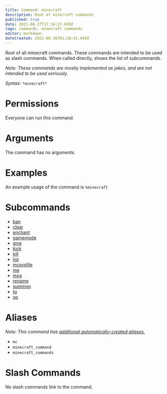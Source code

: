```yaml
---
title: Command: minecraft
description: Root of minecraft commands
published: true
date: 2021-08-27T17:34:27.638Z
tags: commands, minecraft commands
editor: markdown
dateCreated: 2021-08-16T01:28:41.849Z
---
```


Root of all minecraft commands. These commands are intended to be used as slash commands. When called directly, shows the list of subcommands.

*Note: These commands are mostly implemented as jokes, and are not intended to be used seriously.*

*Syntax:* `*minecraft*`

# Permissions

Everyone can run this command.

# Arguments

The command has no arguments.

# Examples

An example usage of the command is `%minecraft`

# Subcommands

-   [ban](/commands/minecraft/ban)
-   [clear](/commands/minecraft/clear)
-   [enchant](/commands/minecraft/enchant)
-   [gamemode](/commands/minecraft/gamemode)
-   [give](/commands/minecraft/give)
-   [kick](/commands/minecraft/kick)
-   [kill](/commands/minecraft/kill)
-   [list](/commands/minecraft/list)
-   [mcprofile](/commands/minecraft/mcprofile)
-   [me](/commands/minecraft/me)
-   [msg](/commands/minecraft/msg)
-   [rename](/commands/minecraft/rename)
-   [summon](/commands/minecraft/summon)
-   [tp](/commands/minecraft/tp)
-   [xp](/commands/minecraft/xp)

# Aliases

*Note: This command has* [*additional automatically-created aliases.*](/glossary/alias#automatic-aliases)

-   `mc`
-   `minecraft_command`
-   `minecraft_commands`

# Slash Commands

No slash commands link to the command.